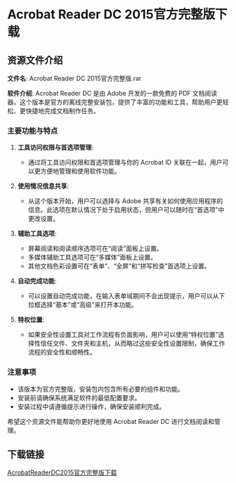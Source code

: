 # Acrobat Reader DC 2015官方完整版下载

## 资源文件介绍

**文件名**: Acrobat Reader DC 2015官方完整版.rar

**软件介绍**:
Acrobat Reader DC 是由 Adobe 开发的一款免费的 PDF 文档阅读器。这个版本是官方的离线完整安装包，提供了丰富的功能和工具，帮助用户更轻松、更快捷地完成文档制作任务。

### 主要功能与特点

1. **工具访问权限与首选项管理**:
   - 通过将工具访问权限和首选项管理与你的 Acrobat ID 关联在一起，用户可以更方便地管理和使用软件功能。

2. **使用情况信息共享**:
   - 从这个版本开始，用户可以选择与 Adobe 共享有关如何使用应用程序的信息。此选项在默认情况下处于启用状态，但用户可以随时在“首选项”中更改设置。

3. **辅助工具选项**:
   - 屏幕阅读和阅读顺序选项可在“阅读”面板上设置。
   - 多媒体辅助工具选项可在“多媒体”面板上设置。
   - 其他文档色彩设置可在“表单”、“全屏”和“拼写检查”首选项上设置。

4. **自动完成功能**:
   - 可以设置自动完成功能，在输入表单域期间不会出现提示，用户可以从下拉框选择“基本”或“高级”来打开本功能。

5. **特权位置**:
   - 如果安全性设置工具对工作流程有负面影响，用户可以使用“特权位置”选择性信任文件、文件夹和主机，从而略过这些安全性设置限制，确保工作流程的安全性和顺畅性。

### 注意事项

- 该版本为官方完整版，安装包内包含所有必要的组件和功能。
- 安装前请确保系统满足软件的最低配置要求。
- 安装过程中请遵循提示进行操作，确保安装顺利完成。

希望这个资源文件能帮助你更好地使用 Acrobat Reader DC 进行文档阅读和管理。

## 下载链接

[AcrobatReaderDC2015官方完整版下载](https://pan.quark.cn/s/29d5063bd733)